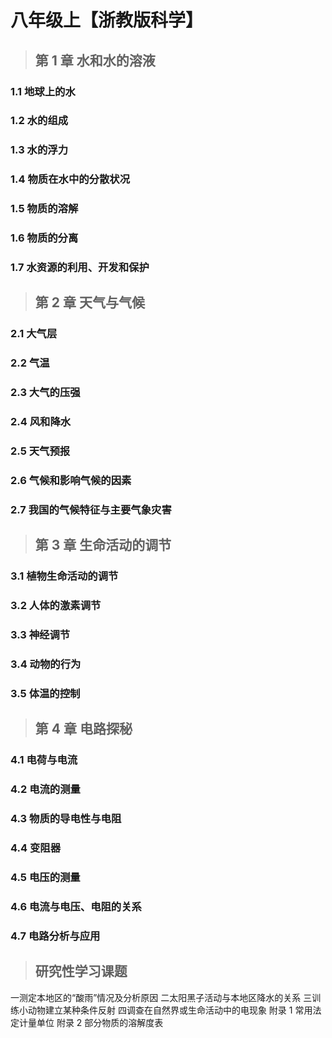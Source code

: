 # 八年级上【浙教版科学】

> ## 第 1 章 水和水的溶液

### 1.1 地球上的水

### 1.2 水的组成

### 1.3 水的浮力

### 1.4 物质在水中的分散状况

### 1.5 物质的溶解

### 1.6 物质的分离

### 1.7 水资源的利用、开发和保护

> ## 第 2 章 天气与气候

### 2.1 大气层

### 2.2 气温

### 2.3 大气的压强

### 2.4 风和降水

### 2.5 天气预报

### 2.6 气候和影响气候的因素

### 2.7 我国的气候特征与主要气象灾害

> ## 第 3 章 生命活动的调节

### 3.1 植物生命活动的调节

### 3.2 人体的激素调节

### 3.3 神经调节

### 3.4 动物的行为

### 3.5 体温的控制

> ## 第 4 章 电路探秘

### 4.1 电荷与电流

### 4.2 电流的测量

### 4.3 物质的导电性与电阻

### 4.4 变阻器

### 4.5 电压的测量

### 4.6 电流与电压、电阻的关系

### 4.7 电路分析与应用

> ## 研究性学习课题

一测定本地区的“酸雨”情况及分析原因
二太阳黑子活动与本地区降水的关系
三训练小动物建立某种条件反射
四调查在自然界或生命活动中的电现象
附录 1 常用法定计量单位
附录 2 部分物质的溶解度表
